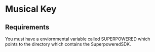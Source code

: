 # Musical Key 
## Requirements
You must have a enviornmental variable called SUPERPOWERED which points to the directory which contains the SuperpoweredSDK. 